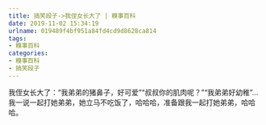 ```yaml
---
title: 搞笑段子->我侄女长大了 | 糗事百科
date: 2019-11-02 15:34:19
urlname: 019489f4bf951a84fd4cd9d8628ca814
tags: 
- 糗事百科
categories:
- 糗事百科
- 搞笑段子
---
```

我侄女长大了：“我弟弟的猪鼻子，好可爱”“叔叔你的肌肉呢？”“我弟弟好幼稚”…我一说一起打她弟弟，她立马不吃饭了，哈哈哈，准备跟我一起打她弟弟，哈哈哈。


